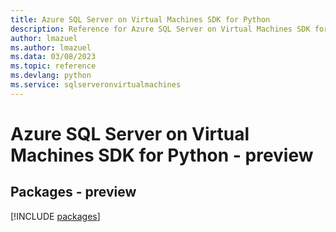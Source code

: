 ```yaml
---
title: Azure SQL Server on Virtual Machines SDK for Python
description: Reference for Azure SQL Server on Virtual Machines SDK for Python
author: lmazuel
ms.author: lmazuel
ms.data: 03/08/2023
ms.topic: reference
ms.devlang: python
ms.service: sqlserveronvirtualmachines
---
```

# Azure SQL Server on Virtual Machines SDK for Python - preview
## Packages - preview
[!INCLUDE [packages](sql-server-on-virtual-machines-index.md)]